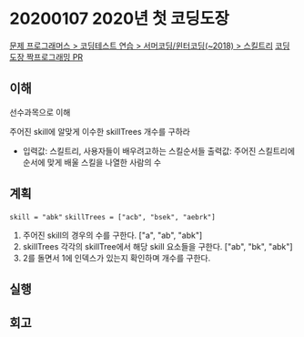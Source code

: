 # 20200107 2020년 첫 코딩도장

[문제 프로그래머스 > 코딩테스트 연습 > 서머코딩/윈터코딩(~2018) > 스킬트리](https://programmers.co.kr/learn/courses/30/lessons/49993)
[코딩도장 짝프로그래밍 PR](https://github.com/dal-lab/coding-dojo/pull/48)

## 이해
  선수과목으로 이해

  주어진 skill에 알맞게 이수한 skillTrees 개수를 구하라

  * 입력값: 스킬트리, 사용자들이 배우려고하는 스킬순서들
    출력값: 주어진 스킬트리에 순서에 맞게 배울 스킬을 나열한 사람의 수

## 계획
  ```skill = "abk"```
  ```skillTrees = ["acb", "bsek", "aebrk"]```
  1. 주어진 skill의 경우의 수를 구한다. ["a", "ab", "abk"]
  2. skillTrees 각각의 skillTree에서 해당 skill 요소들을 구한다. ["ab", "bk", "abk"]
  3. 2를 돌면서 1에 인덱스가 있는지 확인하며 개수를 구한다.

## 실행

## 회고




